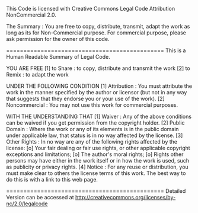 This Code is licensed with Creative Commons Legal Code Attribution NonCommercial 2.0.

The Summary : You are free to copy, distribute, transmit, adapt the work as long as its for Non-Commercial purpose. For commercial purpose, please ask permission for the owner of this code.

==============================================
This is a Human Readable Summary of Legal Code.

YOU ARE FREE
[1] to Share : to copy, distribute and transmit the work
[2] to Remix : to adapt the work

UNDER THE FOLLOWING CONDITION
[1] Attribution : You must attribute the work in the manner specified by the author or licensor (but not in any way that suggests that they endorse you or your use of the work).
[2] Noncommercial : You may not use this work for commercial purposes.

WITH THE UNDERSTANDING THAT
[1] Waiver : Any of the above conditions can be waived if you get permission from the copyright holder.
[2] Public Domain : Where the work or any of its elements is in the public domain under applicable law, that status is in no way affected by the license.
[3] Other Rights : In no way are any of the following rights affected by the license:
	[o] Your fair dealing or fair use rights, or other applicable copyright exceptions and limitations;
	[o] The author's moral rights;
	[o] Rights other persons may have either in the work itself or in how the work is used, such as publicity or privacy rights.
[4] Notice : For any reuse or distribution, you must make clear to others the license terms of this work. The best way to do this is with a link to this web page.

==============================================
Detailed Version can be accessed at http://creativecommons.org/licenses/by-nc/2.0/legalcode